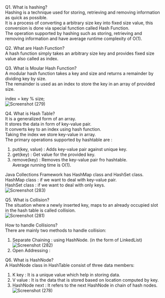 Q1. What is hashing?<br>
Hashing is a technique used for storing, retrieving and removing information as quick as possible.<br>
It is a process of converting a arbitrary size key into fixed size value, this conversion is done via special function called Hash Function.<br>
The operation supported by hashing such as storing, retrieving and removing information and have average runtime complexity of O(1).<br>

Q2. What are Hash Function?<br>
A hash function simply takes an arbitrary size key and provides fixed size value also called as index.<br>

Q3. What is Moular Hash Function?<br>
A modular hash function takes a key and size and returns a remainder by dividing key by size.<br>
The remainder is used as an index to store the key in an array of provided size.<br>

index = key % size;<br>
![Screenshot (279)](https://user-images.githubusercontent.com/35030513/184872105-576f380b-26e2-49e8-a4df-1bb7554c9ba0.png)<br>

Q4. What is Hash Table?<br>
It is a generalized form of an array.<br>
It stores the data in form of key-value pair.<br>
It converts key to an index using hash function.<br>
Taking the index we store key-value in array.<br>
The primary operations supported by hashtable are : <br>
1) put(key, value) : Adds key-value pair against unique key.<br>
2) get(key) : Get value for the provided key.<br>
3) remove(key) : Removes the key-value pair fro hashtable.<br>
Average running time is O(1).<br>

Java Collections Framework has HashMap class and HashSet class.<br>
HashMap class : if we want to deal with key-value pair.<br>
HashSet class : if we want to deal with only keys.<br>
![Screenshot (283)](https://user-images.githubusercontent.com/35030513/184873216-688cbcbe-a309-4c49-843b-6a2a69edba14.png)<br>

Q5. What is Collision? <br>
The situation where a newly inserted key, maps to an already occupied slot in the hash table is called collision.<br>
![Screenshot (281)](https://user-images.githubusercontent.com/35030513/184872726-4985a0da-81dd-4697-a3eb-a70b1ba4c780.png)<br>

How to handle Collisions? <br>
There are mainly two methods to handle collision:<br>
1) Separate Chaining : using HashNode. (in the form of LinkedList) <br>
![Screenshot (282)](https://user-images.githubusercontent.com/35030513/184872614-da009785-f27b-4298-9c8d-961d5012ad07.png)<br>
2) Open Addressing :

Q6. What is HashNode?<br>
A HashNode class in HashTable consist of three data members: <br>
1) K key : It is a unique value which help in storing data.<br>
2) V value : It is the data that is stored based on location computed by key.<br>
3) HashNode next : It refers to the next HashNode in chain of hash nodes.<br>
![Screenshot (278)](https://user-images.githubusercontent.com/35030513/184872756-cce793ea-73d1-4e68-bc0c-799e87750b8b.png)<br>


